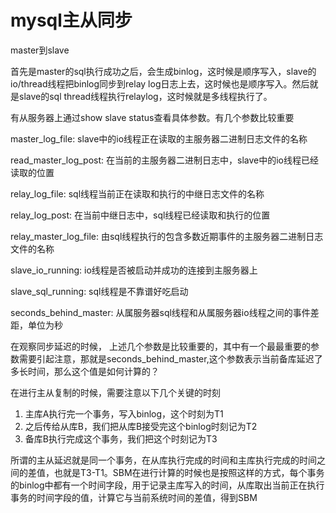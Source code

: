 # mysql主从同步


master到slave

首先是master的sql执行成功之后，会生成binlog，这时候是顺序写入，slave的 io/thread线程把binlog同步到relay log日志上去，这时候也是顺序写入。然后就是slave的sql thread线程执行relaylog，这时候就是多线程执行了。


有从服务器上通过show slave status查看具体参数。有几个参数比较重要

master_log_file: slave中的io线程正在读取的主服务器二进制日志文件的名称

read_master_log_post: 在当前的主服务器二进制日志中，slave中的io线程已经读取的位置

relay_log_file: sql线程当前正在读取和执行的中继日志文件的名称

relay_log_post: 在当前中继日志中，sql线程已经读取和执行的位置

relay_master_log_file: 由sql线程执行的包含多数近期事件的主服务器二进制日志文件的名称

slave_io_running: io线程是否被启动并成功的连接到主服务器上

slave_sql_running: sql线程是不靠谱好吃启动

seconds_behind_master: 从属服务器sql线程和从属服务器io线程之间的事件差距，单位为秒

在观察同步延迟的时候， 上述几个参数是比较重要的，其中有一个最最重要的参数需要引起注意，那就是seconds_behind_master,这个参数表示当前备库延迟了多长时间，那么这个值是如何计算的？

在进行主从复制的时候，需要注意以下几个关键的时刻

1. 主库A执行完一个事务，写入binlog，这个时刻为T1
2. 之后传给从库B，我们把从库B接受完这个binlog时刻记为T2
3. 备库B执行完成这个事务，我们把这个时刻记为T3

所谓的主从延迟就是同一个事务，在从库执行完成的时间和主库执行完成的时间之间的差值，也就是T3-T1。SBM在进行计算的时候也是按照这样的方式，每个事务的binlog中都有一个时间字段，用于记录主库写入的时间，从库取出当前正在执行事务的时间字段的值，计算它与当前系统时间的差值，得到SBM



















